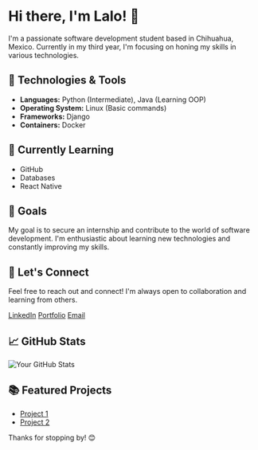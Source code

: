 # Hi there, I'm Lalo! 👋

I'm a passionate software development student based in Chihuahua, Mexico. Currently in my third year, I'm focusing on honing my skills in various technologies.

## 🔧 Technologies & Tools
- **Languages:** Python (Intermediate), Java (Learning OOP)
- **Operating System:** Linux (Basic commands)
- **Frameworks:** Django
- **Containers:** Docker

## 🌱 Currently Learning
- GitHub
- Databases
- React Native

## 🚀 Goals
My goal is to secure an internship and contribute to the world of software development. I'm enthusiastic about learning new technologies and constantly improving my skills.

## 🤝 Let's Connect
Feel free to reach out and connect! I'm always open to collaboration and learning from others.

[LinkedIn](your-linkedin-profile)
[Portfolio](your-portfolio-if-you-have-one)
[Email](mailto:your-email@example.com)

## 📈 GitHub Stats
![Your GitHub Stats](https://github-readme-stats.vercel.app/api?username=your-username&show_icons=true&hide_title=true&hide=issues)

## 📚 Featured Projects
- [Project 1](link-to-project-1)
- [Project 2](link-to-project-2)

Thanks for stopping by! 😊
